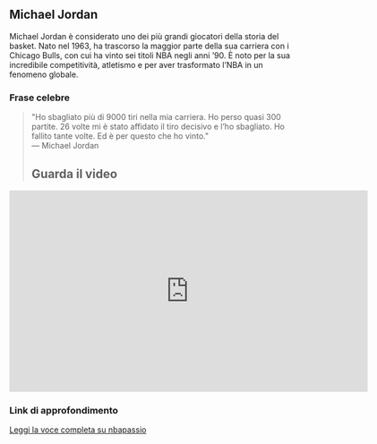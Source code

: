 ## Michael Jordan

Michael Jordan è considerato uno dei più grandi giocatori della storia del basket. Nato nel 1963, ha trascorso la maggior parte della sua carriera con i Chicago Bulls, con cui ha vinto sei titoli NBA negli anni ’90. È noto per la sua incredibile competitività, atletismo e per aver trasformato l’NBA in un fenomeno globale.


### Frase celebre

> "Ho sbagliato più di 9000 tiri nella mia carriera. Ho perso quasi 300 partite. 26 volte mi è stato affidato il tiro decisivo e l’ho sbagliato. Ho fallito tante volte. Ed è per questo che ho vinto."  
> — Michael Jordan
> ## Guarda il video

<iframe width="640" height="360"
        src="https://www.youtube.com/embed/Pscbwh9iKv0"
        title="I SUCCEED - Michael Jordan"
        frameborder="0"
        allow="accelerometer; autoplay; clipboard-write; encrypted-media; gyroscope; picture-in-picture"
        allowfullscreen>
</iframe>

### Link di approfondimento

[Leggi la voce completa su nbapassio](https://www.nbapassion.com/aneddoti-nba/michael-jordan-ho-fallito-molte-volte-ed-e-per-questo-che-ho-vinto-tutto-62348/)

